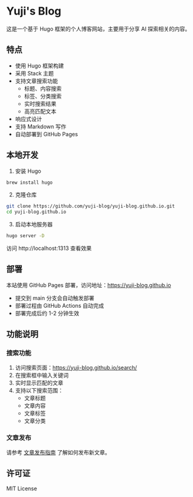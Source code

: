 # Yuji's Blog

这是一个基于 Hugo 框架的个人博客网站，主要用于分享 AI 探索相关的内容。

## 特点

- 使用 Hugo 框架构建
- 采用 Stack 主题
- 支持文章搜索功能
  - 标题、内容搜索
  - 标签、分类搜索
  - 实时搜索结果
  - 高亮匹配文本
- 响应式设计
- 支持 Markdown 写作
- 自动部署到 GitHub Pages

## 本地开发

1. 安装 Hugo
```bash
brew install hugo
```

2. 克隆仓库
```bash
git clone https://github.com/yuji-blog/yuji-blog.github.io.git
cd yuji-blog.github.io
```

3. 启动本地服务器
```bash
hugo server -D
```

访问 http://localhost:1313 查看效果

## 部署

本站使用 GitHub Pages 部署，访问地址：https://yuji-blog.github.io

- 提交到 main 分支会自动触发部署
- 部署过程由 GitHub Actions 自动完成
- 部署完成后约 1-2 分钟生效

## 功能说明

### 搜索功能

1. 访问搜索页面：https://yuji-blog.github.io/search/
2. 在搜索框中输入关键词
3. 实时显示匹配的文章
4. 支持以下搜索范围：
   - 文章标题
   - 文章内容
   - 文章标签
   - 文章分类

### 文章发布

请参考 [文章发布指南](docs/POST_GUIDE.md) 了解如何发布新文章。

## 许可证

MIT License